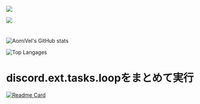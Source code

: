 ![](https://github-profile-summary-cards.vercel.app/api/cards/profile-details?username=AomiVel)

![](https://github-profile-summary-cards.vercel.app/api/cards/stats?username=AomiVel)
#

![AomiVel's GitHub stats](https://github-readme-stats.vercel.app/api?username=AomiVel&show_icons=true&bg_color=000c1a&title_color=61dafb&text_color=cdd7ff)


![Top Langages](https://github-readme-stats.vercel.app/api/top-langs/?username=AomiVel&layout=compact&bg_color=000c1a&title_color=61dafb&text_color=cdd7ff)


# discord.ext.tasks.loopをまとめて実行
[![Readme Card](https://github-readme-stats.vercel.app/api/pin/?username=AomiVel&repo=dpy-ext-tasks-loop-group&layout=compact&bg_color=000c1a&title_color=61dafb&text_color=cdd7ff)](https://github.com/AomiVel/dpy-ext-tasks-loop-group)

<!--
**AomiVel/AomiVel** is a ✨ _special_ ✨ repository because its `README.md` (this file) appears on your GitHub profile.

Here are some ideas to get you started:

- 🔭 I’m currently working on ...
- 🌱 I’m currently learning ...
- 👯 I’m looking to collaborate on ...
- 🤔 I’m looking for help with ...
- 💬 Ask me about ...
- 📫 How to reach me: ...
- 😄 Pronouns: ...
- ⚡ Fun fact: ...
-->

